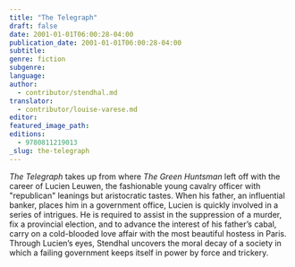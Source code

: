 ```yaml
---
title: "The Telegraph"
draft: false
date: 2001-01-01T06:00:28-04:00
publication_date: 2001-01-01T06:00:28-04:00
subtitle:
genre: fiction
subgenre:
language:
author:
  - contributor/stendhal.md
translator:
  - contributor/louise-varese.md
editor:
featured_image_path:
editions:
  - 9780811219013
_slug: the-telegraph
---
```


_The Telegraph_ takes up from where _The Green Huntsman_ left off with the career of Lucien Leuwen, the fashionable young cavalry officer with "republican" leanings but aristocratic tastes. When his father, an influential banker, places him in a government office, Lucien is quickly involved in a series of intrigues. He is required to assist in the suppression of a murder, fix a provincial election, and to advance the interest of his father’s cabal, carry on a cold-blooded love affair with the most beautiful hostess in Paris. Through Lucien’s eyes, Stendhal uncovers the moral decay of a society in which a failing government keeps itself in power by force and trickery.

